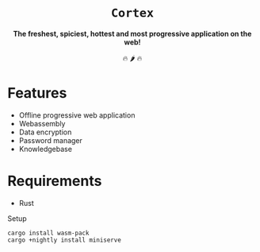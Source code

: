 <div align="center">
    <h1><code>Cortex</code></h1>
    <strong>The freshest, spiciest, hottest and most progressive application on the web!</strong>
    <p>🔥 🌶 🔥</p>
</div>


# Features
* Offline progressive web application
* Webassembly
* Data encryption
* Password manager
* Knowledgebase


# Requirements
* Rust

Setup
```
cargo install wasm-pack
cargo +nightly install miniserve
```